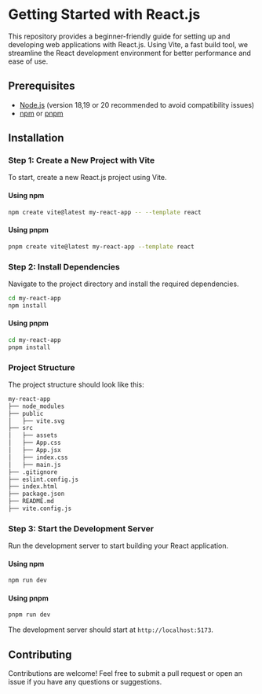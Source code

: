 # Getting Started with React.js

This repository provides a beginner-friendly guide for setting up and developing web applications with React.js. Using Vite, a fast build tool, we streamline the React development environment for better performance and ease of use.

## Prerequisites
- [Node.js](https://nodejs.org/) (version 18,19 or 20 recommended to avoid compatibility issues) 
- [npm](https://www.npmjs.com/) or [pnpm](https://pnpm.io/)

## Installation

### Step 1: Create a New Project with Vite
To start, create a new React.js project using Vite.

#### Using npm
```bash
npm create vite@latest my-react-app -- --template react
```
#### Using pnpm
```bash
pnpm create vite@latest my-react-app --template react
```

### Step 2: Install Dependencies
Navigate to the project directory and install the required dependencies.

```bash
cd my-react-app
npm install
```
#### Using pnpm 
```bash
cd my-react-app
pnpm install
```
### Project Structure
The project structure should look like this:

```bash
my-react-app
├── node_modules
├── public
│   ├── vite.svg
├── src
│   ├── assets
│   ├── App.css
│   ├── App.jsx
│   ├── index.css
│   ├── main.js
├── .gitignore
├── eslint.config.js
├── index.html
├── package.json
├── README.md
├── vite.config.js
```
### Step 3: Start the Development Server
Run the development server to start building your React application.

#### Using npm
```bash
npm run dev
```
#### Using pnpm
```bash
pnpm run dev
```
The development server should start at `http://localhost:5173`.

## Contributing
Contributions are welcome! Feel free to submit a pull request or open an issue if you have any questions or suggestions.
